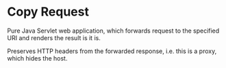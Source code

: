 Copy Request
======

Pure Java Servlet web application, which forwards request to the specified URI and renders the result is it is.

Preserves HTTP headers from the forwarded response, i.e. this is a proxy, which hides the host.